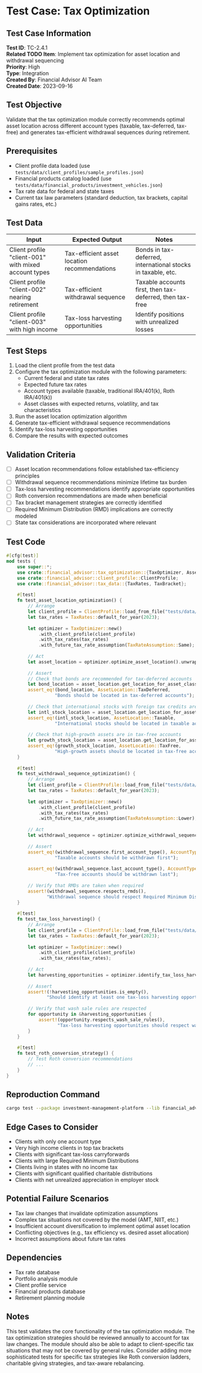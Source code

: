 # Test Case: Tax Optimization

## Test Case Information

**Test ID**: TC-2.4.1  
**Related TODO Item**: Implement tax optimization for asset location and withdrawal sequencing  
**Priority**: High  
**Type**: Integration  
**Created By**: Financial Advisor AI Team  
**Created Date**: 2023-09-16  

## Test Objective

Validate that the tax optimization module correctly recommends optimal asset location across different account types (taxable, tax-deferred, tax-free) and generates tax-efficient withdrawal sequences during retirement.

## Prerequisites

- Client profile data loaded (use `tests/data/client_profiles/sample_profiles.json`)
- Financial products catalog loaded (use `tests/data/financial_products/investment_vehicles.json`)
- Tax rate data for federal and state taxes
- Current tax law parameters (standard deduction, tax brackets, capital gains rates, etc.)

## Test Data

| Input | Expected Output | Notes |
|-------|----------------|-------|
| Client profile "client-001" with mixed account types | Tax-efficient asset location recommendations | Bonds in tax-deferred, international stocks in taxable, etc. |
| Client profile "client-002" nearing retirement | Tax-efficient withdrawal sequence | Taxable accounts first, then tax-deferred, then tax-free |
| Client profile "client-003" with high income | Tax-loss harvesting opportunities | Identify positions with unrealized losses |

## Test Steps

1. Load the client profile from the test data
2. Configure the tax optimization module with the following parameters:
   - Current federal and state tax rates
   - Expected future tax rates
   - Account types available (taxable, traditional IRA/401(k), Roth IRA/401(k))
   - Asset classes with expected returns, volatility, and tax characteristics
3. Run the asset location optimization algorithm
4. Generate tax-efficient withdrawal sequence recommendations
5. Identify tax-loss harvesting opportunities
6. Compare the results with expected outcomes

## Validation Criteria

- [ ] Asset location recommendations follow established tax-efficiency principles
- [ ] Withdrawal sequence recommendations minimize lifetime tax burden
- [ ] Tax-loss harvesting recommendations identify appropriate opportunities
- [ ] Roth conversion recommendations are made when beneficial
- [ ] Tax bracket management strategies are correctly identified
- [ ] Required Minimum Distribution (RMD) implications are correctly modeled
- [ ] State tax considerations are incorporated where relevant

## Test Code

```rust
#[cfg(test)]
mod tests {
    use super::*;
    use crate::financial_advisor::tax_optimization::{TaxOptimizer, AssetLocation, WithdrawalSequence};
    use crate::financial_advisor::client_profile::ClientProfile;
    use crate::financial_advisor::tax_data::{TaxRates, TaxBracket};
    
    #[test]
    fn test_asset_location_optimization() {
        // Arrange
        let client_profile = ClientProfile::load_from_file("tests/data/client_profiles/sample_profiles.json", "client-001").unwrap();
        let tax_rates = TaxRates::default_for_year(2023);
        
        let optimizer = TaxOptimizer::new()
            .with_client_profile(client_profile)
            .with_tax_rates(tax_rates)
            .with_future_tax_rate_assumption(TaxRateAssumption::Same);
        
        // Act
        let asset_location = optimizer.optimize_asset_location().unwrap();
        
        // Assert
        // Check that bonds are recommended for tax-deferred accounts
        let bond_location = asset_location.get_location_for_asset_class("us_bonds");
        assert_eq!(bond_location, AssetLocation::TaxDeferred, 
                  "Bonds should be located in tax-deferred accounts");
        
        // Check that international stocks with foreign tax credits are in taxable accounts
        let intl_stock_location = asset_location.get_location_for_asset_class("international_equity");
        assert_eq!(intl_stock_location, AssetLocation::Taxable,
                  "International stocks should be located in taxable accounts");
        
        // Check that high-growth assets are in tax-free accounts
        let growth_stock_location = asset_location.get_location_for_asset_class("us_small_cap_stocks");
        assert_eq!(growth_stock_location, AssetLocation::TaxFree,
                  "High-growth assets should be located in tax-free accounts");
    }
    
    #[test]
    fn test_withdrawal_sequence_optimization() {
        // Arrange
        let client_profile = ClientProfile::load_from_file("tests/data/client_profiles/sample_profiles.json", "client-002").unwrap();
        let tax_rates = TaxRates::default_for_year(2023);
        
        let optimizer = TaxOptimizer::new()
            .with_client_profile(client_profile)
            .with_tax_rates(tax_rates)
            .with_future_tax_rate_assumption(TaxRateAssumption::Lower);
        
        // Act
        let withdrawal_sequence = optimizer.optimize_withdrawal_sequence().unwrap();
        
        // Assert
        assert_eq!(withdrawal_sequence.first_account_type(), AccountType::Taxable,
                  "Taxable accounts should be withdrawn first");
        
        assert_eq!(withdrawal_sequence.last_account_type(), AccountType::TaxFree,
                  "Tax-free accounts should be withdrawn last");
        
        // Verify that RMDs are taken when required
        assert!(withdrawal_sequence.respects_rmds(),
               "Withdrawal sequence should respect Required Minimum Distributions");
    }
    
    #[test]
    fn test_tax_loss_harvesting() {
        // Arrange
        let client_profile = ClientProfile::load_from_file("tests/data/client_profiles/sample_profiles.json", "client-003").unwrap();
        let tax_rates = TaxRates::default_for_year(2023);
        
        let optimizer = TaxOptimizer::new()
            .with_client_profile(client_profile)
            .with_tax_rates(tax_rates);
        
        // Act
        let harvesting_opportunities = optimizer.identify_tax_loss_harvesting_opportunities().unwrap();
        
        // Assert
        assert!(!harvesting_opportunities.is_empty(),
               "Should identify at least one tax-loss harvesting opportunity");
        
        // Verify that wash sale rules are respected
        for opportunity in &harvesting_opportunities {
            assert!(opportunity.respects_wash_sale_rules(),
                   "Tax-loss harvesting opportunities should respect wash sale rules");
        }
    }
    
    #[test]
    fn test_roth_conversion_strategy() {
        // Test Roth conversion recommendations
        // ...
    }
}
```

## Reproduction Command

```bash
cargo test --package investment-management-platform --lib financial_advisor::tax_optimization::tests::test_asset_location_optimization
```

## Edge Cases to Consider

- Clients with only one account type
- Very high income clients in top tax brackets
- Clients with significant tax-loss carryforwards
- Clients with large Required Minimum Distributions
- Clients living in states with no income tax
- Clients with significant qualified charitable distributions
- Clients with net unrealized appreciation in employer stock

## Potential Failure Scenarios

- Tax law changes that invalidate optimization assumptions
- Complex tax situations not covered by the model (AMT, NIIT, etc.)
- Insufficient account diversification to implement optimal asset location
- Conflicting objectives (e.g., tax efficiency vs. desired asset allocation)
- Incorrect assumptions about future tax rates

## Dependencies

- Tax rate database
- Portfolio analysis module
- Client profile service
- Financial products database
- Retirement planning module

## Notes

This test validates the core functionality of the tax optimization module. The tax optimization strategies should be reviewed annually to account for tax law changes. The module should also be able to adapt to client-specific tax situations that may not be covered by general rules. Consider adding more sophisticated tests for specific tax strategies like Roth conversion ladders, charitable giving strategies, and tax-aware rebalancing. 
